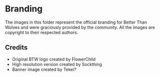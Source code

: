 # Branding

The images in this folder represent the official branding for Better Than Wolves and were graciously provided by the community. All the images are copyright to their respected authors.

## Credits

* Original BTW logo created by FlowerChild
* High resolution version created by Sockthing
* Banner image created by Tekei?
